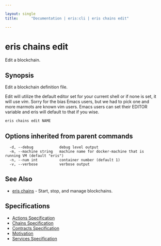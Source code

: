 ```yaml
---

layout: single
title:      "Documentation | eris:cli | eris chains edit"

---
```


# eris chains edit

Edit a blockchain.

## Synopsis

Edit a blockchain definition file.

Edit will utilize the default editor set for your current shell
or if none is set, it will use *vim*. Sorry for the bias Emacs
users, but we had to pick one and more marmots are known vim
users. Emacs users can set their EDITOR variable and eris
will default to that if you wise.

```bash
eris chains edit NAME
```

## Options inherited from parent commands

```
  -d, --debug            debug level output
  -m, --machine string   machine name for docker-machine that is running VM (default "eris")
  -n, --num int          container number (default 1)
  -v, --verbose          verbose output
```

## See Also

* [eris chains](/docs/documentation/cli/0.11.0/eris_chains/)	 - Start, stop, and manage blockchains.

## Specifications

* [Actions Specification](/docs/documentation/cli/0.11.0/actions_specification/)
* [Chains Specification](/docs/documentation/cli/0.11.0/chains_specification/)
* [Contracts Specification](/docs/documentation/cli/0.11.0/contracts_specification/)
* [Motivation](/docs/documentation/cli/0.11.0/motivation/)
* [Services Specification](/docs/documentation/cli/0.11.0/services_specification/)

